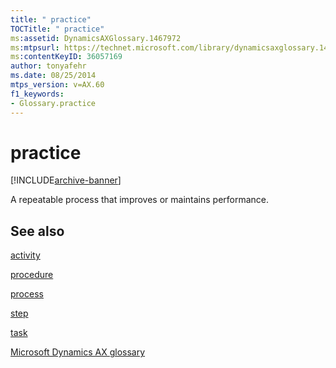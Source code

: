 ```yaml
---
title: " practice"
TOCTitle: " practice"
ms:assetid: DynamicsAXGlossary.1467972
ms:mtpsurl: https://technet.microsoft.com/library/dynamicsaxglossary.1467972(v=AX.60)
ms:contentKeyID: 36057169
author: tonyafehr
ms.date: 08/25/2014
mtps_version: v=AX.60
f1_keywords:
- Glossary.practice
---
```


# practice


[!INCLUDE[archive-banner](includes/archive-banner.md)]

A repeatable process that improves or maintains performance.

## See also

[activity](activity.md)

[procedure](procedure.md)

[process](process.md)

[step](step.md)

[task](task.md)

[Microsoft Dynamics AX glossary](glossary/microsoft-dynamics-ax-glossary.md)

  


